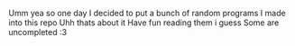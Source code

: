 Umm yea so one day I decided to put a bunch of random programs I made into this repo
Uhh thats about it
Have fun reading them i guess 
Some are uncompleted :3
